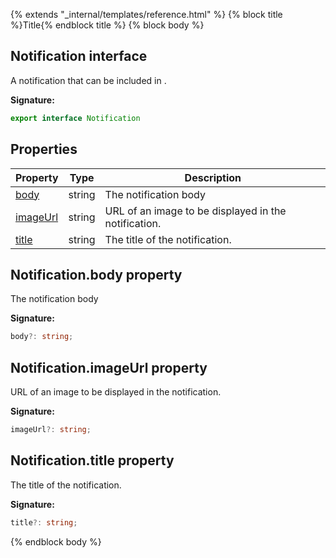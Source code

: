 {% extends "_internal/templates/reference.html" %}
{% block title %}Title{% endblock title %}
{% block body %}

## Notification interface

A notification that can be included in .

<b>Signature:</b>

```typescript
export interface Notification 
```

## Properties

|  Property | Type | Description |
|  --- | --- | --- |
|  [body](./firebase-admin_.notification.md#notificationbody_property) | string | The notification body |
|  [imageUrl](./firebase-admin_.notification.md#notificationimageurl_property) | string | URL of an image to be displayed in the notification. |
|  [title](./firebase-admin_.notification.md#notificationtitle_property) | string | The title of the notification. |

## Notification.body property

The notification body

<b>Signature:</b>

```typescript
body?: string;
```

## Notification.imageUrl property

URL of an image to be displayed in the notification.

<b>Signature:</b>

```typescript
imageUrl?: string;
```

## Notification.title property

The title of the notification.

<b>Signature:</b>

```typescript
title?: string;
```
{% endblock body %}
